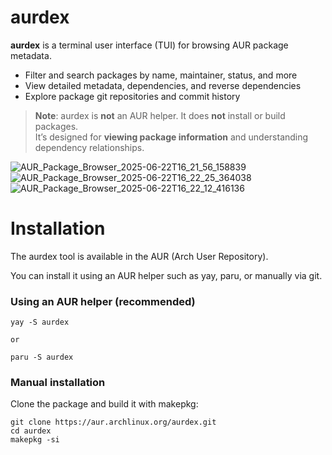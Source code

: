 # aurdex

**aurdex** is a terminal user interface (TUI) for browsing AUR package metadata.

- Filter and search packages by name, maintainer, status, and more
- View detailed metadata, dependencies, and reverse dependencies
- Explore package git repositories and commit history

> **Note**: aurdex is **not** an AUR helper. It does **not** install or build packages.  
> It’s designed for **viewing package information** and understanding dependency relationships.

![AUR_Package_Browser_2025-06-22T16_21_56_158839](https://github.com/user-attachments/assets/e05cf697-137a-4186-9bc3-04e1f2b972aa)
![AUR_Package_Browser_2025-06-22T16_22_25_364038](https://github.com/user-attachments/assets/ec024005-34b1-4ba2-9d3d-1a1834cb329c)
![AUR_Package_Browser_2025-06-22T16_22_12_416136](https://github.com/user-attachments/assets/4fef6e0e-52d6-4498-bdc8-44ca0e65a8c9)


# Installation
The aurdex tool is available in the AUR (Arch User Repository).

You can install it using an AUR helper such as yay, paru, or manually via git.

### Using an AUR helper (recommended)
```
yay -S aurdex

or

paru -S aurdex
```
### Manual installation
Clone the package and build it with makepkg:
```
git clone https://aur.archlinux.org/aurdex.git
cd aurdex
makepkg -si
```

